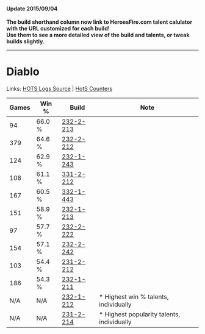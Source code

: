 #### Update 2015/09/04
**The build shorthand column now link to HeroesFire.com talent calulator with the URL customized for each build!  
Use them to see a more detailed view of the build and talents, or tweak builds slightly.**

***

# Diablo

Links: [HOTS Logs Source](https://www.hotslogs.com/Sitewide/HeroDetails?Hero=Diablo) | [HotS Counters](http://hotscounters.com/#/hero/Diablo)

Games  | Win %  | Build     | Note
-----  | -----  | -----     | ----
94     | 66.0 % | [232-2-213](http://www.heroesfire.com/hots/talent-calculator/diablo#l0Mb) | 
379    | 64.6 % | [232-2-212](http://www.heroesfire.com/hots/talent-calculator/diablo#l0Ma) | 
124    | 62.9 % | [232-1-243](http://www.heroesfire.com/hots/talent-calculator/diablo#l07R) | 
108    | 61.1 % | [331-2-212](http://www.heroesfire.com/hots/talent-calculator/diablo#oo3K) | 
167    | 60.5 % | [332-1-443](http://www.heroesfire.com/hots/talent-calculator/diablo#oqJZ) | 
151    | 58.9 % | [232-1-213](http://www.heroesfire.com/hots/talent-calculator/diablo#l06z) | 
97     | 57.7 % | [232-2-222](http://www.heroesfire.com/hots/talent-calculator/diablo#l0Mk) | 
154    | 57.1 % | [232-2-242](http://www.heroesfire.com/hots/talent-calculator/diablo#l0N2) | 
103    | 54.4 % | [231-2-212](http://www.heroesfire.com/hots/talent-calculator/diablo#kzwK) | 
186    | 54.3 % | [232-1-211](http://www.heroesfire.com/hots/talent-calculator/diablo#l06x) | 
N/A    | N/A    | [232-1-212](http://www.heroesfire.com/hots/talent-calculator/diablo#l06y) | * Highest win % talents, individually
N/A    | N/A    | [231-2-214](http://www.heroesfire.com/hots/talent-calculator/diablo#kzwM) | * Highest popularity talents, individually
